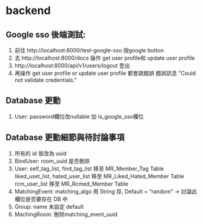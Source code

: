 # backend


## Google sso 後端測試:
1. 前往 http://localhost:8000/test-google-sso 按google button
2. 去 http://localhost:8000/docs 操作 get user profile和 update user profile
3. http://localhost:8000/api/v1/users/logout 登出
4. 再操作 get user profile or update user profile 都會跳錯誤 錯誤訊息 "Could not validate credentials." 

## Database 更動
1. User: password欄位改nullable
         加 is_google_sso欄位
## Database 更動細節與待討論事項
1. 所有的 id 皆改為 uuid
2. BindUser: room_uuid 是否刪除
3. User: self_tag_list, find_tag_list 移至 MR_Member_Tag Table
         liked_uset_list, hated_user_list 移至 MR_Liked_Hated_Member Table
         rcm_user_list 移至 MR_Rcmed_Member Table
4. MatchingEvent: matching_algo 用 String 存, Default = “random” -> 討論此欄位是否要存在 DB 中
5. Group: name 未設定 default
6. MachingRoom: 刪除matching_event_uuid


